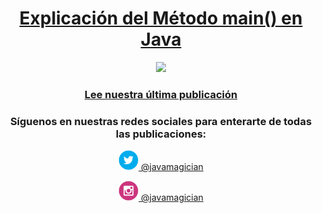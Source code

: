 <a href="https://javamagician.com/basicos/java-metodo-main/">
  <h1 align="center">Explicación del Método main() en Java</h1>
</a>
<p align="center">
  <a href="https://javamagician.com/basicos/java-metodo-main/">
    <img src="https://javamagician.com/content/images/2023/09/java-metodo-main_600x750.png" height="360"/>
  </a>
</p>
<h3 align="center">
  <a href="https://javamagician.com/basicos/java-metodo-main/">Lee nuestra última publicación</a>
</h3>


<h3 align="center">Síguenos en nuestras redes sociales para enterarte de todas las publicaciones:</h3>

<p align="center">
  <a href="https://twitter.com/javamagician">
    <img src="https://github.com/javamagiciancom/javamagiciancom/blob/main/twitter.svg" height="32" /> @javamagician
  </a>
</p>
<p align="center">
  <a href="https://instagram.com/javamagician">
    <img src="https://github.com/javamagiciancom/javamagiciancom/blob/main/instagram.svg" height="32" /> @javamagician
  </a>
</p>

